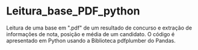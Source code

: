 # Leitura_base_PDF_python
Leitura de uma base em ".pdf" de um resultado de concurso e extração de informações de nota, posição e média de um candidato. O código é apresentado em Python usando a Biblioteca pdfplumber do Pandas. 
